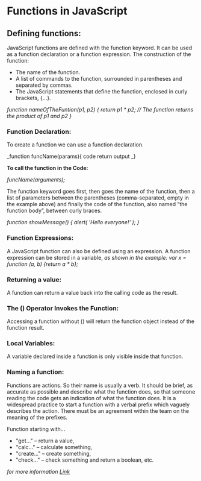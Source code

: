 # Functions in JavaScript

## Defining functions:
JavaScript functions are defined with the function keyword. It can be used as a function declaration or a function expression. 
The construction of the function:
- The name of the function.
- A list of commands to the function, surrounded in parentheses and separated by commas.
- The JavaScript statements that define the function, enclosed in curly brackets, {...}.

_function nameOfTheFuntion(p1, p2) {
  return p1 * p2;   // The function returns the product of p1 and p2
}_

### Function Declaration:
To create a function we can use a function declaration.

_function funcName(params){
  code
  return output
_}

**To call the function in the Code:**

_funcName(arguments);_

The function keyword goes first, then goes the name of the function, then a list of parameters between the parentheses (comma-separated, empty in the example above) and finally the code of the function, also named “the function body”, between curly braces.

_function showMessage() {
  alert( 'Hello everyone!' );
}_


### Function Expressions:
A JavaScript function can also be defined using an expression. A function expression can be stored in a variable, _as shown in the example: var x = function (a, b) {return a * b};_ 

### Returning a value:
A function can return a value back into the calling code as the result.

###  The () Operator Invokes the Function:
Accessing a function without () will return the function object instead of the function result.

### Local Variables:
A variable declared inside a function is only visible inside that function.

### Naming a function:
Functions are actions. So their name is usually a verb. It should be brief, as accurate as possible and describe what the function does, so that someone reading the code gets an indication of what the function does. It is a widespread practice to start a function with a verbal prefix which vaguely describes the action. There must be an agreement within the team on the meaning of the prefixes.

Function starting with…
- "get…" – return a value,
- "calc…" – calculate something,
- "create…" – create something,
- "check…" – check something and return a boolean, etc.

_for more information [Link](https://www.w3schools.com/js/js_functions.asp)_